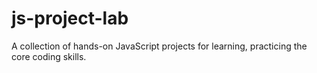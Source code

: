 # js-project-lab
A collection of hands-on JavaScript projects for learning, practicing the core coding skills.
